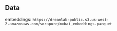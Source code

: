 
## Data

embeddings: `https://dreamlab-public.s3.us-west-2.amazonaws.com/sorapure/mxbai_embeddings.parquet`